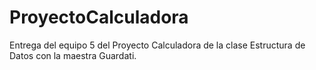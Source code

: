 # ProyectoCalculadora
Entrega del equipo 5 del Proyecto Calculadora de la clase Estructura de Datos con la maestra Guardati.
